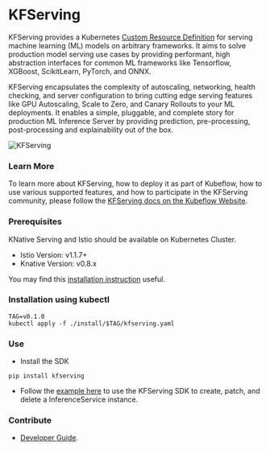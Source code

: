 # KFServing
KFServing provides a Kubernetes [Custom Resource Definition](https://kubernetes.io/docs/concepts/extend-kubernetes/api-extension/custom-resources/) for serving machine learning (ML) models on arbitrary frameworks. It aims to solve production model serving use cases by providing performant, high abstraction interfaces for common ML frameworks like Tensorflow, XGBoost, ScikitLearn, PyTorch, and ONNX.

KFServing encapsulates the complexity of autoscaling, networking, health checking, and server configuration to bring cutting edge serving features like GPU Autoscaling, Scale to Zero, and Canary Rollouts to your ML deployments. It enables a simple, pluggable, and complete story for production ML Inference Server by providing prediction, pre-processing, post-processing and explainability out of the box.

![KFServing](https://www.kubeflow.org/docs/components/serving/kfserving.png)

### Learn More
To learn more about KFServing, how to deploy it as part of Kubeflow, how to use various supported features, and how to participate in the KFServing community, please follow the [KFServing docs on the Kubeflow Website](https://www.kubeflow.org/docs/components/serving/kfserving/).

### Prerequisites
KNative Serving and Istio should be available on Kubernetes Cluster.
- Istio Version: v1.1.7+ 
- Knative Version: v0.8.x

You may find this [installation instruction](https://github.com/kubeflow/kfserving/blob/master/docs/DEVELOPER_GUIDE.md#install-knative-on-a-kubernetes-cluster) useful.

### Installation using kubectl ###
```
TAG=v0.1.0
kubectl apply -f ./install/$TAG/kfserving.yaml
```

### Use ###
* Install the SDK
```
pip install kfserving
```
* Follow the [example here](docs/samples/client/kfserving_sdk_sample.ipynb) to use the KFServing SDK to create, patch, and delete a InferenceService instance.

### Contribute
* [Developer Guide](/docs/DEVELOPER_GUIDE.md).
